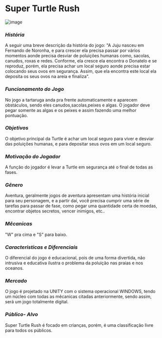 # Super Turtle Rush
![image](https://media.discordapp.net/attachments/950776229013897286/950789139563937823/imagem_promocional.png?width=705&height=397) 
 
 ### *História*
A seguir uma breve descrição da história do jogo: "A Juju nasceu em Fernando de Noronha, e para crescer ela precisa passar por vários momentos aonde precisa desviar de poluições humanas como, sacolas, canudos, roxas e redes. Conforme, ela cresce ela encontra o Donatelo e se reproduz, porém, ela precisa achar um local seguro aonde precisa estar colocando seus ovos em segurança. Assim, que ela encontra este local ela deposita os seus ovos na areia e finaliza".

### *Funcionamento do Jogo*
No jogo a tartaruga anda pra frente automaticamente e aparecem obstáculos, sendo eles canudos,sacolas,peixes e algas.
O jogador deve pegar somente as algas e os peixes e assim fazendo uma melhor pontuação.


### *Objetivos*
O objetivo principal da Turtle é achar um local seguro para viver e desviar das poluições humanas, e para depositar seus ovos em um local seguro.

### *Motivação do Jogador*
A função do jogador é levar a Turtle em segurança até o final de todas as fases.

### *Gênero*
Aventura, geralmente jogos de aventura apresentam uma história inicial para seu personagem, e a partir daí, você precisa cumprir uma série de tarefas para passar de
fase, como pegar uma quantidade certa de moedas, encontrar objetos secretos, vencer inimigos, etc..


### *Mêcanicas*
"W" pra cima e "S" para baixo.

### *Caracteristicas e Diferenciais*
O diferencial do jogo é educacional, pois de uma forma divertida, não intrusiva e educativa ilustra o problema da poluição nas praias e nos oceanos.

### *Mercado*
O jogo é projetado na UNITY com o sistema operacional WINDOWS, tendo um núcleo com todas as mêcanicas citadas anteriormente, sendo assim, será um jogo totalmente digital.

### *Público- Alvo*
Super Turtle Rush é focado em crianças, porém, é uma classificação livre para todos os públicos.




